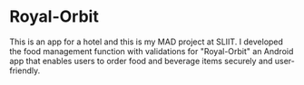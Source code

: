 # Royal-Orbit

This is an app for a hotel and this is my MAD project at SLIIT. I developed the food management function with validations for "Royal-Orbit" an Android app that enables users to order food and beverage items securely and user-friendly.
